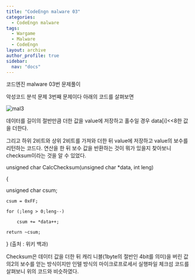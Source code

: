 ```yaml
---
title: "CodeEngn malware 03"
categories:
  - CodeEngn malware
tags:
  - Wargame
  - Malware
  - CodeEngn
layout: archive
author_profile: true
sidebar:
  nav: "docs"
---
```


코드엔진 malware 03번 문제풀이

악성코드 분석 문제 3번째 문제이다 아래의 코드를 살펴보면

![mal3](https://user-images.githubusercontent.com/91646923/135486104-3266e9cd-70df-4a00-a957-fdfce6ad59fa.JPG)

데이터를 길이의 절반만큼 더한 값을 value에 저장하고 홀수일 경우 data[i]<<8한 값을 더한다.

그리고 하위 2비트와 상위 2비트를 가져와 더한 뒤 value에 저장하고 value의 보수를 리턴하는 코드다. 연산을 한 뒤 보수 값을 반환하는 것이 뭐가 있을지 찾아보니 checksum이라는 것을 알 수 있었다.

unsigned char CalcChecksum(unsigned char *data, int leng)

{

  unsigned char csum;
 
    csum = 0xFF;
    
    for (;leng > 0;leng--)
    
        csum += *data++;
        
    return ~csum;
    
} (출처 : 위키 백과)

Checksum은 데이터 값을 더한 뒤 캐리 니블(1byte의 절반인 4bit를 의미)을 버린 값의2의 보수를 얻는 방식이지만 인텔 방식의 마이크로프로세서 실행파일 체크섬 코드를 살펴보니 위의 코드와 비슷하였다.

